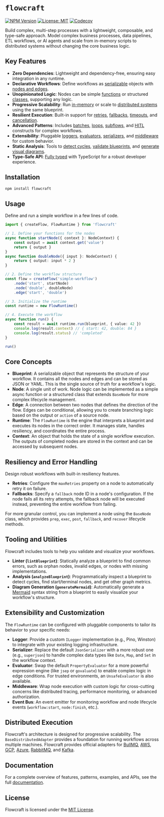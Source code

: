 # `flowcraft`

[![NPM Version](https://img.shields.io/npm/v/flowcraft.svg)](https://www.npmjs.com/package/flowcraft)
[![License: MIT](https://img.shields.io/badge/License-MIT-yellow.svg)](https://opensource.org/licenses/MIT)
[![Codecov](https://img.shields.io/codecov/c/github/gorango/flowcraft/master)](https://codecov.io/github/gorango/flowcraft)

Build complex, multi-step processes with a lightweight, composable, and type-safe approach. Model complex business processes, data pipelines, ETL workflows, or AI agents and scale from in-memory scripts to distributed systems without changing the core business logic.

## Key Features

-   **Zero Dependencies**: Lightweight and dependency-free, ensuring easy integration in any runtime.
-   **Declarative Workflows**: Define workflows as [serializable](https://flowcraft.js.org/guide/core-concepts#workflow-blueprint) objects with [nodes and edges](https://flowcraft.js.org/guide/core-concepts#nodes-edges).
-   **Unopinionated Logic**: Nodes can be simple [functions](https://flowcraft.js.org/guide/core-concepts#function-based-nodes) or structured [classes](https://flowcraft.js.org/guide/core-concepts#class-based-nodes), supporting any logic.
-   **Progressive Scalability**: Run [in-memory](https://flowcraft.js.org/guide/programmatic) or scale to [distributed systems](https://flowcraft.js.org/guide/distributed-execution) using the same blueprint.
-   **Resilient Execution**: Built-in support for [retries](https://flowcraft.js.org/guide/error-handling#retries), [fallbacks](https://flowcraft.js.org/guide/error-handling#fallbacks), [timeouts](https://flowcraft.js.org/guide/core-concepts#config), and [cancellation](https://flowcraft.js.org/guide/core-concepts#cancellation).
-   **Advanced Patterns**: Includes [batches](https://flowcraft.js.org/guide/batches), [loops](https://flowcraft.js.org/guide/loops), [subflows](https://flowcraft.js.org/guide/subflows), and [HITL](https://flowcraft.js.org/guide/hitl) constructs for complex workflows.
-   **Extensibility**: Pluggable [loggers](https://flowcraft.js.org/guide/loggers), [evaluators](https://flowcraft.js.org/guide/evaluators), [serializers](https://flowcraft.js.org/guide/serializers), and [middleware](https://flowcraft.js.org/guide/middleware) for custom behavior.
-   **Static Analysis**: Tools to [detect cycles](https://flowcraft.js.org/guide/static-analysis#detecting-cycles), [validate blueprints](https://flowcraft.js.org/guide/static-analysis#linting-a-blueprint), and [generate visual diagrams](https://flowcraft.js.org/guide/visualizing-workflows#generatemermaid).
-   **Type-Safe API**: [Fully typed](https://flowcraft.js.org/guide/core-concepts#context) with TypeScript for a robust developer experience.

## Installation

```bash
npm install flowcraft
```


## Usage

Define and run a simple workflow in a few lines of code.

```typescript
import { createFlow, FlowRuntime } from 'flowcraft'

// 1. Define your functions for the nodes
async function startNode({ context }: NodeContext) {
	const output = await context.get('value')
	return { output }
}
async function doubleNode({ input }: NodeContext) {
	return { output: input * 2 }
}

// 2. Define the workflow structure
const flow = createFlow('simple-workflow')
	.node('start', startNode)
	.node('double', doubleNode)
	.edge('start', 'double')

// 3. Initialize the runtime
const runtime = new FlowRuntime()

// 4. Execute the workflow
async function run() {
	const result = await runtime.run(blueprint, { value: 42 })
	console.log(result.context) // { start: 42, double: 84 }
	console.log(result.status) // 'completed'
}

run()
```

## Core Concepts

-   **Blueprint**: A serializable object that represents the structure of your workflow. It contains all the nodes and edges and can be stored as JSON or YAML. This is the single source of truth for a workflow's logic.
-   **Node**: A single unit of work. Node logic can be implemented as a simple async function or a structured class that extends `BaseNode` for more complex lifecycle management.
-   **Edge**: A connection between two nodes that defines the direction of the flow. Edges can be conditional, allowing you to create branching logic based on the output or `action` of a source node.
-   **Runtime**: The `FlowRuntime` is the engine that interprets a blueprint and executes its nodes in the correct order. It manages state, handles resiliency, and coordinates the entire process.
-   **Context**: An object that holds the state of a single workflow execution. The outputs of completed nodes are stored in the context and can be accessed by subsequent nodes.

## Resiliency and Error Handling

Design robust workflows with built-in resiliency features.

-   **Retries**: Configure the `maxRetries` property on a node to automatically retry it on failure.
-   **Fallbacks**: Specify a `fallback` node ID in a node's configuration. If the node fails all its retry attempts, the fallback node will be executed instead, preventing the entire workflow from failing.

For more granular control, you can implement a node using the `BaseNode` class, which provides `prep`, `exec`, `post`, `fallback`, and `recover` lifecycle methods.

## Tooling and Utilities

Flowcraft includes tools to help you validate and visualize your workflows.

-   **Linter (`lintBlueprint`)**: Statically analyze a blueprint to find common errors, such as orphan nodes, invalid edges, or nodes with missing implementations.
-   **Analysis (`analyzeBlueprint`)**: Programmatically inspect a blueprint to detect cycles, find start/terminal nodes, and get other graph metrics.
-   **Diagram Generation (`generateMermaid`)**: Automatically generate a [Mermaid](https://mermaid-js.github.io/mermaid/#/) syntax string from a blueprint to easily visualize your workflow's structure.

## Extensibility and Customization

The `FlowRuntime` can be configured with pluggable components to tailor its behavior to your specific needs:

-   **Logger**: Provide a custom `ILogger` implementation (e.g., Pino, Winston) to integrate with your existing logging infrastructure.
-   **Serializer**: Replace the default `JsonSerializer` with a more robust one (e.g., `superjson`) to handle complex data types like `Date`, `Map`, and `Set` in the workflow context.
-   **Evaluator**: Swap the default `PropertyEvaluator` for a more powerful expression engine (like `jsep` or `govaluate`) to enable complex logic in edge conditions. For trusted environments, an `UnsafeEvaluator` is also available.
-   **Middleware**: Wrap node execution with custom logic for cross-cutting concerns like distributed tracing, performance monitoring, or advanced authorization.
-   **Event Bus**: An event emitter for monitoring workflow and node lifecycle events (`workflow:start`, `node:finish`, etc.).

## Distributed Execution

Flowcraft's architecture is designed for progressive scalability. The `BaseDistributedAdapter` provides a foundation for running workflows across multiple machines. Flowcraft provides official adapters for [BullMQ](https://www.npmjs.com/package/@flowcraft/bullmq-adapter), [AWS](https://www.npmjs.com/package/@flowcraft/sqs-adapter), [GCP](https://www.npmjs.com/package/@flowcraft/gcp-adapter), [Azure](https://www.npmjs.com/package/@flowcraft/azure-adapter), [RabbitMQ](https://www.npmjs.com/package/@flowcraft/rabbitmq-adapter), and [Kafka](https://www.npmjs.com/package/@flowcraft/kafka-adapter).

## Documentation

For a complete overview of features, patterns, examples, and APIs, see the full [documentation](https://flowcraft.js.org/).

## License

Flowcraft is licensed under the [MIT License](LICENSE).
